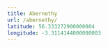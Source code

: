 ```yaml
---
title: Abernethy
url: /abernethy/
latitude: 56.333272900000004
longitude: -3.3114144000000003
---
```

